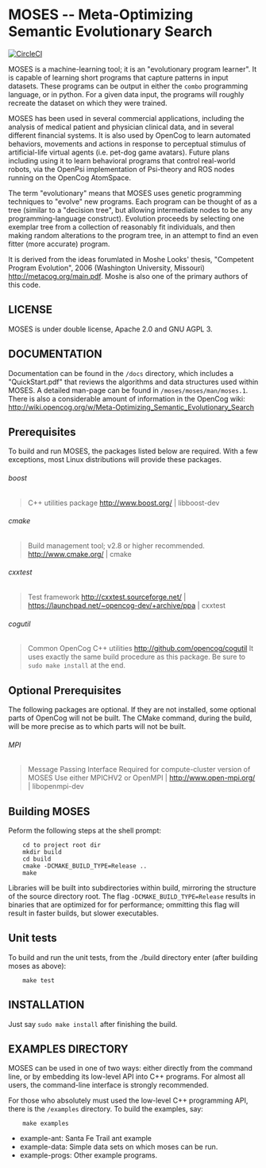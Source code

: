 
MOSES -- Meta-Optimizing Semantic Evolutionary Search
=====================================================

[![CircleCI](https://img.shields.io/circleci/project/github/singnet/moses/master.svg)](https://circleci.com/gh/singnet/moses/tree/master)

MOSES is a machine-learning tool; it is an "evolutionary program
learner". It is capable of learning short programs that capture
patterns in input datasets.  These programs can be output in either
the `combo` programming language, or in python.  For a given data
input, the programs will roughly recreate the dataset on which they
were trained.

MOSES has been used in several commercial applications, including
the analysis of medical patient and physician clinical data, and
in several different financial systems.  It is also used by OpenCog
to learn automated behaviors, movements and actions in response to
perceptual stimulus of artificial-life virtual agents (i.e. pet-dog
game avatars). Future plans including using it to learn behavioral
programs that control real-world robots, via the OpenPsi implementation
of Psi-theory and ROS nodes running on the OpenCog AtomSpace.

The term "evolutionary" means that MOSES uses genetic programming
techniques to "evolve" new programs. Each program can be thought
of as a tree (similar to a "decision tree", but allowing intermediate
nodes to be any programming-language construct).  Evolution proceeds
by selecting one exemplar tree from a collection of reasonably fit
individuals, and then making random alterations to the program tree,
in an attempt to find an even fitter (more accurate) program.

It is derived from the ideas forumlated in Moshe Looks' thesis,
"Competent Program Evolution", 2006 (Washington University, Missouri)
http://metacog.org/main.pdf.  Moshe is also one of the primary authors
of this code.


LICENSE
-------
MOSES is under double license, Apache 2.0 and GNU AGPL 3.


DOCUMENTATION
-------------
Documentation can be found in the `/docs` directory, which includes a
"QuickStart.pdf" that reviews the algorithms and data structures
used within MOSES.  A detailed man-page can be found in
`/moses/moses/man/moses.1`.  There is also a considerable amount of
information in the OpenCog wiki:
http://wiki.opencog.org/w/Meta-Optimizing_Semantic_Evolutionary_Search

Prerequisites
-------------
To build and run MOSES, the packages listed below are required. With a
few exceptions, most Linux distributions will provide these packages.

###### boost
> C++ utilities package
> http://www.boost.org/ | libboost-dev

###### cmake
> Build management tool; v2.8 or higher recommended.
> http://www.cmake.org/ | cmake

###### cxxtest
> Test framework
> http://cxxtest.sourceforge.net/ |
> https://launchpad.net/~opencog-dev/+archive/ppa | cxxtest

###### cogutil
> Common OpenCog C++ utilities
> http://github.com/opencog/cogutil
> It uses exactly the same build procedure as this package. Be sure
  to `sudo make install` at the end.

Optional Prerequisites
----------------------
The following packages are optional. If they are not installed, some
optional parts of OpenCog will not be built.  The CMake command, during
the build, will be more precise as to which parts will not be built.

###### MPI
> Message Passing Interface
> Required for compute-cluster version of MOSES
> Use either MPICHV2 or OpenMPI |
> http://www.open-mpi.org/ | libopenmpi-dev

Building MOSES
--------------
Peform the following steps at the shell prompt:
```
    cd to project root dir
    mkdir build
    cd build
    cmake -DCMAKE_BUILD_TYPE=Release ..
    make
```
Libraries will be built into subdirectories within build, mirroring the
structure of the source directory root. The flag
`-DCMAKE_BUILD_TYPE=Release`
results in binaries that are optimized for for performance; ommitting
this flag will result in faster builds, but slower executables.

Unit tests
----------
To build and run the unit tests, from the ./build directory enter (after
building moses as above):
```
    make test
```

INSTALLATION
------------
Just say `sudo make install`  after finishing the build.


EXAMPLES DIRECTORY
------------------
MOSES can be used in one of two ways: either directly from the command
line, or by embedding its low-level API into C++ programs. For almost
all users, the command-line interface is strongly recommended.

For those who absolutely must used the low-level C++ programming API,
there is the `/examples` directory.  To build the examples, say:
```
    make examples
```
* example-ant: Santa Fe Trail ant example
* example-data: Simple data sets on which moses can be run.
* example-progs: Other example programs.

